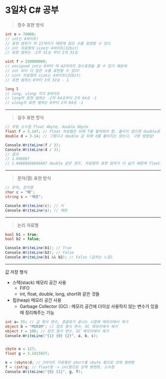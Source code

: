 # 3일차 C# 공부

> 정수 표현 방식
```c#
int e = 70000;
// int는 4바이트! 
// 표현 범위가 약 21억이기 때문에 많은 수를 표현할 수 있다
// int 자료형의 size는 4바이트(32bit)
// 표현 범위는 -2의 31승 부터 2의 31승

uint f = 250000000;
// unsigned int는 0부터 약 42억까지 정수표현을 할 수 있기 때문에 
// int 보다 더 많은 수를 표현할 수 있다!
// uint 자료형의 size는 4바이트(32bit)
// 표현 범위는 0부터 3의 32승 - 1

long l
// long, ulong 각각 8바이트
// long의 표현 범위는 -2의 64승부터 2의 64승 -1
// ulong의 표현 범위는 0부터 2의 64승 -1
```

---

> 실수 표현 방식
```C#
// 부동 소수점 float 4byte, double 8byte
float f = 3.14f; // float 자료형은 뒤에 f를 붙여줘야 함, 붙이지 않으면 double로 인식
double d = 3.14; // 그렇다고 double 값 뒤에 d를 붙이지는 않는다. 구분 방법임!

Console.WriteLine(f / 3);
Console.WriteLine(d / 3);
// 결과 
// 1.046667
// 1.04666666666667 double 같은 경우, 자료형의 표현 범위가 더 넓기 때문에 float보다 자세한 값이 나온다!
```

---

> 문자(열) 표현 방식
```c#
// 문자, 문자열
char c = '이';
string s = "채원";

Console.WriteLine(c); // 이
Console.WriteLine(s); // 채원
```

---

> 논리 자료형
```c#
bool b1 = true;
bool b2 = false;

Console.WriteLine(b1); // True
Console.WriteLine(b2); // False
Console.WriteLine(b1 && b2); // False (곱하는 느낌)
```

---
값 저장 형식

* 스택(stack) 메모리 공간 사용
  * FIFO
  * int, float, double, long, short와 같은 것들
* 힙(heap) 메모리 공간 사용
   * Garbage Collector (GC) : 메모리 공간에 더이상 사용하지 않는 변수가 있을 때 정리해주는 기능
```c#
int a= 55; // 값 형식 변수, 중괄호가 끝나는 시점에 메모리에서 제거
object b = "MIRIM"; // 참조 형식 변수, GC 메모리에서 제거
object r = 100; // 참조 형식 변수, GC 메모리에서 제거
Console.WriteLine("{1} {0} {2}", a, b, c);
```

```c#

sbyte e = 127;
float g = 3.141592f;

e = (sbyte)d; // 2바이트 자료형인 short를 sbyte 형으로 강제 형변환
f = (int)g; // float형 -> int형으로 강제 형변환, 소수점
Console.WriteLine("{0} {1}", g, f);
```



